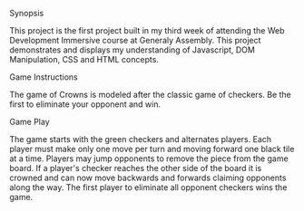 Synopsis

This project is the first project built in my third week of attending the Web Development Immersive course at Generaly Assembly. This project demonstrates and displays my understanding of Javascript, DOM Manipulation, CSS and HTML concepts.


Game Instructions

The game of Crowns is modeled after the classic game of checkers.
Be the first to eliminate your opponent and win.


Game Play

The game starts with the green checkers and alternates players.
Each player must make only one move per turn and moving forward one black tile at a time.
Players may jump opponents to remove the piece from the game board.
If a player's checker reaches the other side of the board it is crowned and can now move backwards and forwards claiming opponents along the way.
The first player to eliminate all opponent checkers wins the game.
